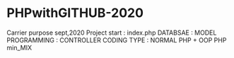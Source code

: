 # PHPwithGITHUB-2020
Carrier purpose sept,2020
Project start : index.php
DATABSAE : MODEL
PROGRAMMING : CONTROLLER
CODING TYPE : NORMAL PHP + OOP PHP min_MIX
